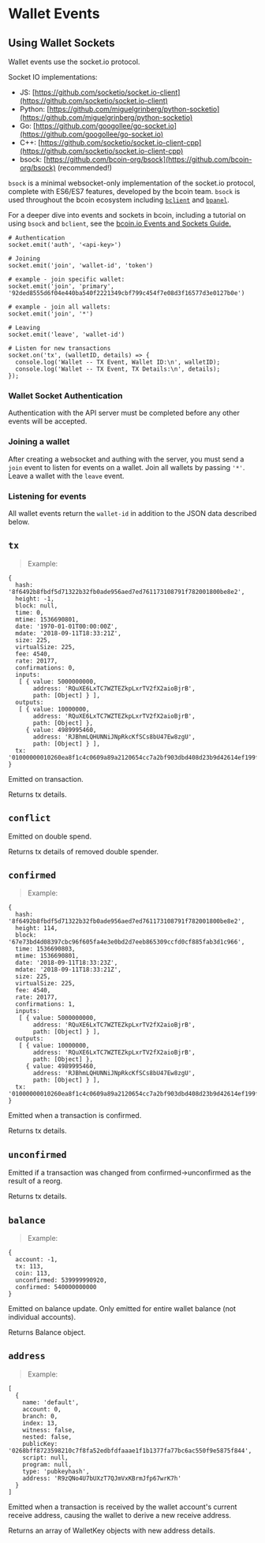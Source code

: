# Wallet Events

## Using Wallet Sockets
Wallet events use the socket.io protocol.

Socket IO implementations:

- JS: [https://github.com/socketio/socket.io-client](https://github.com/socketio/socket.io-client)
- Python: [https://github.com/miguelgrinberg/python-socketio](https://github.com/miguelgrinberg/python-socketio)
- Go: [https://github.com/googollee/go-socket.io](https://github.com/googollee/go-socket.io)
- C++: [https://github.com/socketio/socket.io-client-cpp](https://github.com/socketio/socket.io-client-cpp)
- bsock: [https://github.com/bcoin-org/bsock](https://github.com/bcoin-org/bsock) (recommended!)

`bsock` is a minimal websocket-only implementation of the socket.io protocol,
complete with ES6/ES7 features, developed by the bcoin team. `bsock` is used
throughout the bcoin ecosystem including
[`bclient`](https://github.com/bcoin-org/bclient) and [`bpanel`](https://github.com/bpanel-org/bpanel).

For a deeper dive into events and sockets in bcoin, including a tutorial
on using `bsock` and `bclient`, see the [bcoin.io Events and Sockets Guide.](https://bcoin.io/guides/events.html)

```
# Authentication
socket.emit('auth', '<api-key>')

# Joining
socket.emit('join', 'wallet-id', 'token')

# example - join specific wallet:
socket.emit('join', 'primary', '92ded8555d6f04e440ba540f2221349cbf799c454f7e08d3f16577d3e0127b0e')

# example - join all wallets:
socket.emit('join', '*')

# Leaving
socket.emit('leave', 'wallet-id')

# Listen for new transactions
socket.on('tx', (walletID, details) => {
  console.log('Wallet -- TX Event, Wallet ID:\n', walletID);
  console.log('Wallet -- TX Event, TX Details:\n', details);
});
```

### Wallet Socket Authentication

Authentication with the API server must be completed before any other events
will be accepted.

### Joining a wallet

After creating a websocket and authing with the server, you must send a `join`
event to listen for events on a wallet. Join all wallets by passing `'*'`.
Leave a wallet with the `leave` event.

### Listening for events

All wallet events return the `wallet-id` in addition to the JSON data described below.


## `tx`

> Example:

```
{
  hash: '8f6492b8fbdf5d71322b32fb0ade956aed7ed761173108791f782001800be8e2',
  height: -1,
  block: null,
  time: 0,
  mtime: 1536690801,
  date: '1970-01-01T00:00:00Z',
  mdate: '2018-09-11T18:33:21Z',
  size: 225,
  virtualSize: 225,
  fee: 4540,
  rate: 20177,
  confirmations: 0,
  inputs: 
   [ { value: 5000000000,
       address: 'RQuXE6LxTC7WZTEZkpLxrTV2fX2aioBjrB',
       path: [Object] } ],
  outputs: 
   [ { value: 10000000,
       address: 'RQuXE6LxTC7WZTEZkpLxrTV2fX2aioBjrB',
       path: [Object] },
     { value: 4989995460,
       address: 'RJBhmLQHUNNiJNpRkcKfSCs8bU47Ew8zgU',
       path: [Object] } ],
  tx: '01000000010260ea8f1c4c0609a89a2120654cc7a2bf903dbd408d23b9d42614ef199ff063000000006a473044022036ee7381ad177e140d77123eab15e980535f2ae581c2fe633160d565f153c3e802205d348e0a49b4ed1b87e3c12665a8a61f1477ed40639b883c0190a15011e17a1e0121025ad70d43d5844fec60a406515ff86b96ac5b9c5c8c186ae571198986e23322beffffffff0280969800000000001976a914ab68d8609ddd31698303963d642164f29392e32a88acc4496d29010000001976a91461af6ad7fa4037ec97207944ac220565e98a3ab388ac00000000'
}
```

Emitted on transaction.

Returns tx details.


## `conflict`

Emitted on double spend.

Returns tx details of removed double spender.


## `confirmed`

> Example:

```
{
  hash: '8f6492b8fbdf5d71322b32fb0ade956aed7ed761173108791f782001800be8e2',
  height: 114,
  block: '67e73bd4d08397cbc96f605fa4e3e0bd2d7eeb865309ccfd0cf885fab3d1c966',
  time: 1536690803,
  mtime: 1536690801,
  date: '2018-09-11T18:33:23Z',
  mdate: '2018-09-11T18:33:21Z',
  size: 225,
  virtualSize: 225,
  fee: 4540,
  rate: 20177,
  confirmations: 1,
  inputs: 
   [ { value: 5000000000,
       address: 'RQuXE6LxTC7WZTEZkpLxrTV2fX2aioBjrB',
       path: [Object] } ],
  outputs: 
   [ { value: 10000000,
       address: 'RQuXE6LxTC7WZTEZkpLxrTV2fX2aioBjrB',
       path: [Object] },
     { value: 4989995460,
       address: 'RJBhmLQHUNNiJNpRkcKfSCs8bU47Ew8zgU',
       path: [Object] } ],
  tx: '01000000010260ea8f1c4c0609a89a2120654cc7a2bf903dbd408d23b9d42614ef199ff063000000006a473044022036ee7381ad177e140d77123eab15e980535f2ae581c2fe633160d565f153c3e802205d348e0a49b4ed1b87e3c12665a8a61f1477ed40639b883c0190a15011e17a1e0121025ad70d43d5844fec60a406515ff86b96ac5b9c5c8c186ae571198986e23322beffffffff0280969800000000001976a914ab68d8609ddd31698303963d642164f29392e32a88acc4496d29010000001976a91461af6ad7fa4037ec97207944ac220565e98a3ab388ac00000000'
}
```

Emitted when a transaction is confirmed.

Returns tx details.


## `unconfirmed`

Emitted if a transaction was changed from
confirmed->unconfirmed as the result of a reorg.

Returns tx details.


## `balance`

> Example:

```
{
  account: -1,
  tx: 113,
  coin: 113,
  unconfirmed: 539999990920,
  confirmed: 540000000000
}
```

Emitted on balance update. Only emitted for
entire wallet balance (not individual accounts).

Returns Balance object.


## `address`

> Example:

```
[
  {
    name: 'default',
    account: 0,
    branch: 0,
    index: 13,
    witness: false,
    nested: false,
    publicKey: '0268bff8723598210c7f8fa52edbfdfaaae1f1b1377fa77bc6ac550f9e5875f844',
    script: null,
    program: null,
    type: 'pubkeyhash',
    address: 'R9zQNo4U7bUXzT7QJmVxKBrmJfp67wrK7h'
  }
]
```

Emitted when a transaction is received by the wallet account's current receive address,
causing the wallet to derive a new receive address.

Returns an array of WalletKey objects with new address details.
